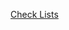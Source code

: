 [Check Lists](https://docs.google.com/spreadsheets/d/1bcX5YpKKNWAOaA4QdOHv41iPdZMf3QgPHW8YijvCPYU/edit#gid=427819087)

